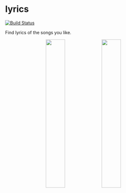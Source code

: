 # lyrics

[![Build Status](https://travis-ci.org/ameysunu/Lyrics.svg?branch=dev)](https://travis-ci.org/ameysunu/Lyrics)

Find lyrics of the songs you like.

<p align="center">
  <img src="https://drive.google.com/uc?export=view&id=1SL5HUbDHGS1BPEEP3nGqOxeoqIGsM5jv" width="35%">
  <img src="https://drive.google.com/uc?export=view&id=1ALqXzXSxsws8UVFpYPS-JIBzyqGpHFTk" width="35%">
</p>

